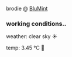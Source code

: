 brodie @ [BluMint](https://www.linkedin.com/company/blumint-io/)

<!--weather_start-->
### working conditions..

weather: clear sky ☀️

temp: 3.45 °C 🧥

<!--weather_end-->
